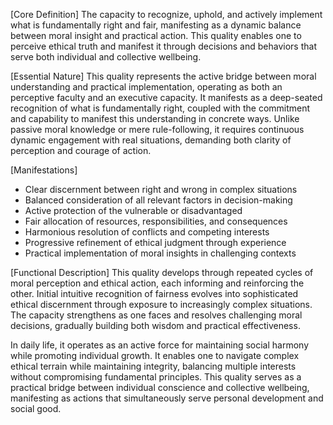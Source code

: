 [Core Definition]
The capacity to recognize, uphold, and actively implement what is fundamentally right and fair, manifesting as a dynamic balance between moral insight and practical action. This quality enables one to perceive ethical truth and manifest it through decisions and behaviors that serve both individual and collective wellbeing.

[Essential Nature]
This quality represents the active bridge between moral understanding and practical implementation, operating as both an perceptive faculty and an executive capacity. It manifests as a deep-seated recognition of what is fundamentally right, coupled with the commitment and capability to manifest this understanding in concrete ways. Unlike passive moral knowledge or mere rule-following, it requires continuous dynamic engagement with real situations, demanding both clarity of perception and courage of action.

[Manifestations]
- Clear discernment between right and wrong in complex situations
- Balanced consideration of all relevant factors in decision-making
- Active protection of the vulnerable or disadvantaged
- Fair allocation of resources, responsibilities, and consequences
- Harmonious resolution of conflicts and competing interests
- Progressive refinement of ethical judgment through experience
- Practical implementation of moral insights in challenging contexts

[Functional Description]
This quality develops through repeated cycles of moral perception and ethical action, each informing and reinforcing the other. Initial intuitive recognition of fairness evolves into sophisticated ethical discernment through exposure to increasingly complex situations. The capacity strengthens as one faces and resolves challenging moral decisions, gradually building both wisdom and practical effectiveness.

In daily life, it operates as an active force for maintaining social harmony while promoting individual growth. It enables one to navigate complex ethical terrain while maintaining integrity, balancing multiple interests without compromising fundamental principles. This quality serves as a practical bridge between individual conscience and collective wellbeing, manifesting as actions that simultaneously serve personal development and social good.